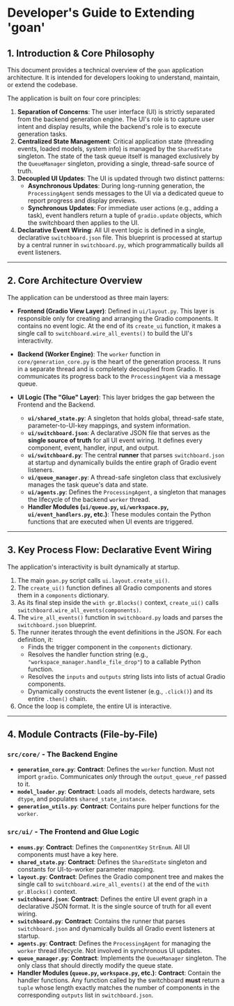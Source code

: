 # Developer's Guide to Extending 'goan'

## 1. Introduction & Core Philosophy

This document provides a technical overview of the `goan` application architecture. It is intended for developers looking to understand, maintain, or extend the codebase.

The application is built on four core principles:

1.  **Separation of Concerns**: The user interface (UI) is strictly separated from the backend generation engine. The UI's role is to capture user intent and display results, while the backend's role is to execute generation tasks.
2.  **Centralized State Management**: Critical application state (threading events, loaded models, system info) is managed by the `SharedState` singleton. The state of the task queue itself is managed exclusively by the `QueueManager` singleton, providing a single, thread-safe source of truth.
3.  **Decoupled UI Updates**: The UI is updated through two distinct patterns:
    * **Asynchronous Updates**: During long-running generation, the `ProcessingAgent` sends messages to the UI via a dedicated queue to report progress and display previews.
    * **Synchronous Updates**: For immediate user actions (e.g., adding a task), event handlers return a tuple of `gradio.update` objects, which the switchboard then applies to the UI.
4.  **Declarative Event Wiring**: All UI event logic is defined in a single, declarative `switchboard.json` file. This blueprint is processed at startup by a central runner in `switchboard.py`, which programmatically builds all event listeners.

---

## 2. Core Architecture Overview

The application can be understood as three main layers:

* **Frontend (Gradio View Layer)**: Defined in `ui/layout.py`. This layer is responsible only for creating and arranging the Gradio components. It contains no event logic. At the end of its `create_ui` function, it makes a single call to `switchboard.wire_all_events()` to build the UI's interactivity.

* **Backend (Worker Engine)**: The `worker` function in `core/generation_core.py` is the heart of the generation process. It runs in a separate thread and is completely decoupled from Gradio. It communicates its progress back to the `ProcessingAgent` via a message queue.

* **UI Logic (The "Glue" Layer)**: This layer bridges the gap between the Frontend and the Backend.
    * **`ui/shared_state.py`**: A singleton that holds global, thread-safe state, parameter-to-UI-key mappings, and system information.
    * **`ui/switchboard.json`**: A declarative JSON file that serves as the **single source of truth** for all UI event wiring. It defines every component, event, handler, input, and output.
    * **`ui/switchboard.py`**: The central **runner** that parses `switchboard.json` at startup and dynamically builds the entire graph of Gradio event listeners.
    * **`ui/queue_manager.py`**: A thread-safe singleton class that exclusively manages the task queue's data and state.
    * **`ui/agents.py`**: Defines the `ProcessingAgent`, a singleton that manages the lifecycle of the backend `worker` thread.
    * **Handler Modules (`ui/queue.py`, `ui/workspace.py`, `ui/event_handlers.py`, etc.)**: These modules contain the Python functions that are executed when UI events are triggered.

---

## 3. Key Process Flow: Declarative Event Wiring

The application's interactivity is built dynamically at startup.

1.  The main `goan.py` script calls `ui.layout.create_ui()`.
2.  The `create_ui()` function defines all Gradio components and stores them in a `components` dictionary.
3.  As its final step inside the `with gr.Blocks()` context, `create_ui()` calls `switchboard.wire_all_events(components)`.
4.  The `wire_all_events()` function in `switchboard.py` loads and parses the `switchboard.json` blueprint.
5.  The runner iterates through the event definitions in the JSON. For each definition, it:
    * Finds the trigger component in the `components` dictionary.
    * Resolves the handler function string (e.g., `"workspace_manager.handle_file_drop"`) to a callable Python function.
    * Resolves the `inputs` and `outputs` string lists into lists of actual Gradio components.
    * Dynamically constructs the event listener (e.g., `.click()`) and its entire `.then()` chain.
6.  Once the loop is complete, the entire UI is interactive.

---

## 4. Module Contracts (File-by-File)

### `src/core/` - The Backend Engine

* **`generation_core.py`**: **Contract**: Defines the `worker` function. Must not import `gradio`. Communicates *only* through the `output_queue_ref` passed to it.
* **`model_loader.py`**: **Contract**: Loads all models, detects hardware, sets `dtype`, and populates `shared_state_instance`.
* **`generation_utils.py`**: **Contract**: Contains pure helper functions for the `worker`.

### `src/ui/` - The Frontend and Glue Logic

* **`enums.py`**: **Contract**: Defines the `ComponentKey` `StrEnum`. All UI components must have a key here.
* **`shared_state.py`**: **Contract**: Defines the `SharedState` singleton and constants for UI-to-worker parameter mapping.
* **`layout.py`**: **Contract**: Defines the Gradio component tree and makes the single call to `switchboard.wire_all_events()` at the end of the `with gr.Blocks()` context.
* **`switchboard.json`**: **Contract**: Defines the entire UI event graph in a declarative JSON format. It is the single source of truth for all event wiring.
* **`switchboard.py`**: **Contract**: Contains the runner that parses `switchboard.json` and dynamically builds all Gradio event listeners at startup.
* **`agents.py`**: **Contract**: Defines the `ProcessingAgent` for managing the `worker` thread lifecycle. Not involved in synchronous UI updates.
* **`queue_manager.py`**: **Contract**: Implements the `QueueManager` singleton. The only class that should directly modify the queue state.
* **Handler Modules (`queue.py`, `workspace.py`, etc.)**: **Contract**: Contain the handler functions. Any function called by the switchboard **must** return a `tuple` whose length exactly matches the number of components in the corresponding `outputs` list in `switchboard.json`.